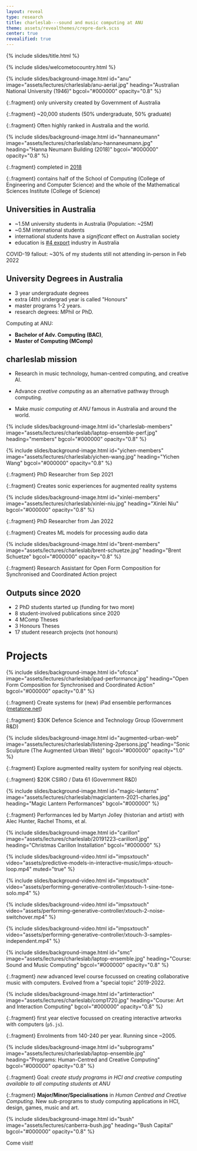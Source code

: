 ```yaml
---
layout: reveal
type: research
title: charleslab---sound and music computing at ANU
theme: assets/revealthemes/crepre-dark.scss
center: true
revealified: true
---
```


{% include slides/title.html %}

{% include slides/welcometocountry.html %}

{% include slides/background-image.html
id="anu"
image="assets/lectures/charleslab/anu-aerial.jpg"
heading="Australian National University (1946)"
bgcol="#000000"
opacity="0.8"
%}

{:.fragment} 
only university created by Government of Australia

{:.fragment} 
~20,000 students (50% undergraduate, 50% graduate)

{:.fragment}
Often highly ranked in Australia and the world.

{% include slides/background-image.html
id="hannaneumann"
image="assets/lectures/charleslab/anu-hannaneumann.jpg"
heading="Hanna Neumann Building (2018)"
bgcol="#000000"
opacity="0.8"
%}

{:.fragment} 
completed in [2018](https://architectureck.com.au/project/anu-computer-science-institute/)

{:.fragment} 
contains half of the School of Computing (College of Engineering and Computer Science) and the whole of the Mathematical Sciences Institute (College of Science)


## Universities in Australia

- ~1.5M university students in Australia (Population: ~25M)
- ~0.5M international students
- international students have a _significant_ effect on Australian society 
- education is [#4 export](https://www.smh.com.au/national/foreign-students-are-our-fourth-largest-export-even-with-the-pandemic-20210218-p573pz.html) industry in Australia 

COVID-19 fallout: ~30% of my students still not attending in-person in Feb 2022 

## University Degrees in Australia

- 3 year undergraduate degrees
- extra (4th) undergrad year is called "Honours"
- master programs 1-2 years.
- research degrees: MPhil or PhD.

Computing at ANU: 

- **Bachelor of Adv. Computing (BAC)**, 
- **Master of Computing (MComp)**

## charleslab mission

- Research in music technology, human-centred computing, and creative AI.

- Advance _creative computing_ as an alternative pathway through computing.

- Make _music computing at ANU_ famous in Australia and around the world.


{% include slides/background-image.html
id="charleslab-members"
image="assets/lectures/charleslab/laptop-ensemble-perf.jpg"
heading="members"
bgcol="#000000"
opacity="0.8"
%}


{% include slides/background-image.html
id="yichen-members"
image="assets/lectures/charleslab/yichen-wang.jpg"
heading="Yichen Wang"
bgcol="#000000"
opacity="0.8"
%}

{:.fragment}
PhD Researcher from Sep 2021

{:.fragment}
Creates sonic experiences for augmented reality systems 

{% include slides/background-image.html
id="xinlei-members"
image="assets/lectures/charleslab/xinlei-niu.jpg"
heading="Xinlei Niu"
bgcol="#000000"
opacity="0.8"
%}

{:.fragment}
PhD Researcher from Jan 2022

{:.fragment}
Creates ML models for processing audio data

{% include slides/background-image.html
id="brent-members"
image="assets/lectures/charleslab/brent-schuetze.jpg"
heading="Brent Schuetze"
bgcol="#000000"
opacity="0.8"
%}

{:.fragment}
Research Assistant for Open Form Composition for Synchronised and Coordinated Action project


## Outputs since 2020

- 2 PhD students started up (funding for two more)
- 8 student-involved publications since 2020
- 4 MComp Theses
- 3 Honours Theses 
- 17 student research projects (not honours)

# Projects

{% include slides/background-image.html
id="ofcsca"
image="assets/lectures/charleslab/ipad-performance.jpg"
heading="Open Form Composition for Synchronised and Coordinated Action"
bgcol="#000000"
opacity="0.8"
%}

{:.fragment}
Create systems for (new) iPad ensemble performances ([metatone.net](http://metatone.net))

{:.fragment}
$30K Defence Science and Technology Group (Government R&D)

{% include slides/background-image.html
id="augmented-urban-web"
image="assets/lectures/charleslab/listening-2persons.jpg"
heading="Sonic Sculpture (The Augmented Urban Web)"
bgcol="#000000"
opacity="1.0"
%}

{:.fragment}
Explore augmented reality system for sonifying real objects.

{:.fragment}
$20K CSIRO / Data 61 (Government R&D)

{% include slides/background-image.html
id="magic-lanterns"
image="assets/lectures/charleslab/magiclantern-2021-charles.jpg"
heading="Magic Lantern Performances"
bgcol="#000000"
%}

{:.fragment}
Performances led by Martyn Jolley (historian and artist) with Alec Hunter, Rachel Thoms, et al.

{% include slides/background-image.html
id="carillon"
image="assets/lectures/charleslab/20191223-carillon1.jpg"
heading="Christmas Carillon Installation"
bgcol="#000000"
%}


{% include slides/background-video.html
id="impsxtouch"
video="assets/predictive-models-in-interactive-music/imps-xtouch-loop.mp4"
muted="true"
%}


{% include slides/background-video.html
id="impsxtouch"
video="assets/performing-generative-controller/xtouch-1-sine-tone-solo.mp4"
%}

{% include slides/background-video.html
id="impsxtouch"
video="assets/performing-generative-controller/xtouch-2-noise-switchover.mp4"
%}

{% include slides/background-video.html
id="impsxtouch"
video="assets/performing-generative-controller/xtouch-3-samples-independent.mp4"
%}



{% include slides/background-image.html
id="smc"
image="assets/lectures/charleslab/laptop-ensemble.jpg"
heading="Course: Sound and Music Computing"
bgcol="#000000"
opacity="0.8"
%}

{:.fragment}
*new* advanced level course focussed on creating collaborative music with computers. Evolved from a "special topic" 2019-2022.


{% include slides/background-image.html
id="artinteraction"
image="assets/lectures/charleslab/comp1720.jpg"
heading="Course: Art and Interaction Computing"
bgcol="#000000"
opacity="0.8"
%}

{:.fragment}
first year elective focussed on creating interactive artworks with computers (`p5.js`). 

{:.fragment}
Enrolments from 140-240 per year. Running since ~2005.

{% include slides/background-image.html
id="subprograms"
image="assets/lectures/charleslab/laptop-ensemble.jpg"
heading="Programs: Human-Centred and Creative Computing"
bgcol="#000000"
opacity="0.8"
%}

{:.fragment}
Goal: _create study programs in HCI and creative computing available to all computing students at ANU_

{:.fragment}
**Major/Minor/Specialisations** in _Human Centred and Creative Computing_. New sub-programs to study computing applications in HCI, design, games, music and art.

{% include slides/background-image.html
id="bush"
image="assets/lectures/canberra-bush.jpg"
heading="Bush Capital"
bgcol="#000000"
opacity="0.8"
%}

Come visit!

